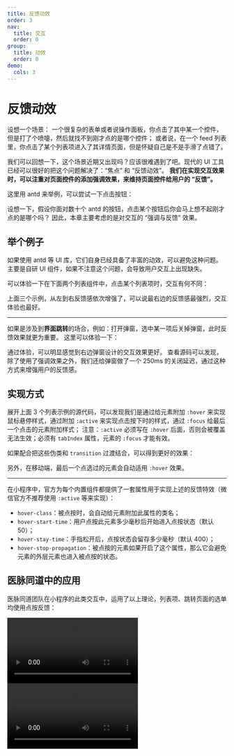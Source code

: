 ```yaml
---
title: 反馈动效
order: 3
nav:
  title: 交互
  order: 0
group:
  title: 动效
  order: 0
demo:
  cols: 3
---
```


# 反馈动效

设想一个场景：
一个很复杂的表单或者说操作面板，你点击了其中某一个控件，但是打了个喷嚏，然后就找不到刚才点的是哪个控件；
或者说，在一个 feed 列表里，你点击了某个列表项进入了其详情页面，但是怀疑自己是不是手滑了点错了。

我们可以回想一下，这个场景近期又出现吗？应该很难遇到了吧。现代的 UI 工具已经可以很好的把这个问题解决了：“焦点” 和 “反馈动效”。
**我们在实现交互效果时，可以注重对页面控件的添加强调效果，来维持页面控件给用户的 “反馈”。**

这里用 antd 来举例，可以尝试一下点击按钮：

<code src="@/interactive/animation-hover/try.tsx"></code>

设想一下，假设你面对数十个 antd 的按钮，点击某个按钮后你会马上想不起刚才点的是哪个吗？
因此，本章主要考虑的是对交互的 “强调与反馈” 效果。

## 举个例子

如果使用 antd 等 UI 库，它们自身已经具备了丰富的动效，可以避免这种问题。
主要是自研 UI 组件，如果不注意这个问题，会导致用户交互上出现缺失。

可以体验一下在下面两个列表组件中，点击某个列表项时，交互有何不同：

<code src="@/interactive/animation-hover/bad.tsx"></code>
<code src="@/interactive/animation-hover/middle.tsx"></code>
<code src="@/interactive/animation-hover/good.tsx"></code>

上面三个示例，从左到右反馈感依次增强了，可以说最右边的反馈感最强烈，交互体验也最好。

---

如果是涉及到**界面跳转**的场合，例如：打开弹窗，选中某一项后关掉弹窗，此时反馈效果就更为重要。
这里可以体验一下：

<code src="@/interactive/animation-hover/bad-modal.tsx"></code>
<code src="@/interactive/animation-hover/good-modal.tsx"></code>

通过体验，可以明显感觉到右边弹窗设计的交互效果更好。
查看源码可以发现，除了使用了强调效果之外，我们还给弹窗做了一个 250ms 的关闭延迟，通过这种方式来增强用户的反馈感。

## 实现方式

展开上面 3 个列表示例的源代码，可以发现我们是通过给元素附加 `:hover` 来实现鼠标悬停样式，通过附加 `:active` 来实现点击按下时的样式，通过 `:focus` 给最后一个点击的元素附加样式；
注意：`:active` 必须写在 `:hover` 后面，否则会被覆盖无法生效；必须有 `tabIndex` 属性，元素的 `:focus` 才能有效。

如果配合把这些伪类和 `transition` 过渡结合，可以得到更好的效果：

<code src="@/interactive/animation-hover/pratice.tsx"></code>

另外，在移动端，最后一个点选过的元素会自动适用 `:hover` 效果。

---

在小程序中，官方为每个内置组件都提供了一套属性用于实现上述的反馈特效（微信官方不推荐使用 `:active` 等来实现）：

- `hover-class`：被点按时，会自动给元素附加此属性的类名；
- `hover-start-time`：用户点按此元素多少毫秒后开始进入点按状态（默认 50）；
- `hover-stay-time`：手指松开后，点按状态会留存多少毫秒（默认 400）；
- `hover-stop-propagation`：被点按的元素如果开启了这个属性，那么它会避免元素的外层元素也进入被点按的状态。

## 医脉同道中的应用

医脉同道团队在小程序的此类交互中，运用了以上理论，列表项、跳转页面的选单均使用点按反馈：

<video src="https://static.paperplane.cc/career-share/interactive/ymtd__interactive__animation-hover.mp4" controls></video> <video src="https://static.paperplane.cc/career-share/interactive/ymtd__interactive__animation-hover-2.mp4" controls></video>
